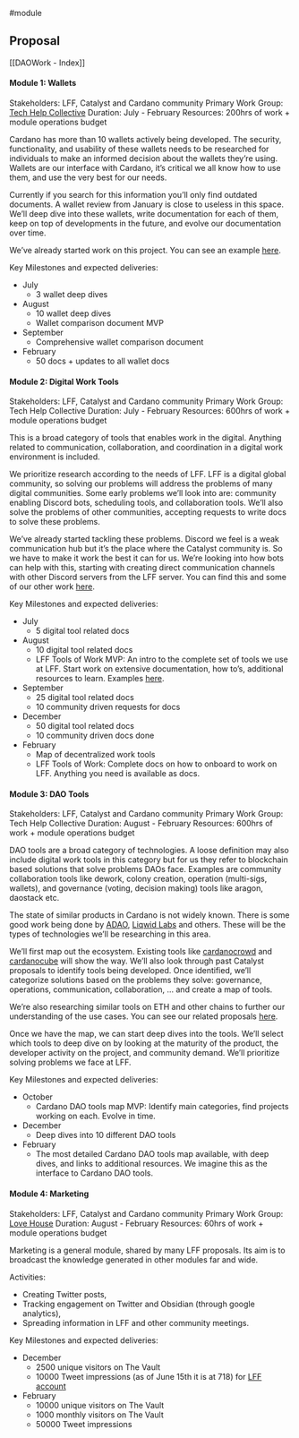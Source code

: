 #module

## Proposal
[[DAOWork - Index]]

#### Module 1: Wallets
Stakeholders: LFF, Catalyst and Cardano community
Primary Work Group: [Tech Help Collective](https://publish.obsidian.md/littlefish-foundation/D.+Work+Groups/Tech+Help+Collective/Tech+Help+Collective)
Duration: July - February
Resources: 200hrs of work + module operations budget 

Cardano has more than 10 wallets actively being developed. The security, functionality, and usability of these wallets needs to be researched for individuals to make an informed decision about the wallets they’re using. Wallets are our interface with Cardano, it’s critical we all know how to use them, and use the very best for our needs.

Currently if you search for this information you’ll only find outdated documents. A wallet review from January is close to useless in this space. We’ll deep dive into these wallets, write documentation for each of them, keep on top of developments in the future, and evolve our documentation over time.

We’ve already started work on this project. You can see an example [here](https://publish.obsidian.md/littlefish-foundation/D.+Work+Groups/Tech+Help+Collective/Wallets/Typhon).

Key Milestones and expected deliveries:
-   July
	-   3 wallet deep dives
-   August
	-   10 wallet deep dives
	-   Wallet comparison document MVP
-   September
    -   Comprehensive wallet comparison document
-   February
    -   50 docs + updates to all wallet docs

#### Module 2: Digital Work Tools
Stakeholders: LFF, Catalyst and Cardano community
Primary Work Group: Tech Help Collective
Duration: July - February
Resources: 600hrs of work + module operations budget

This is a broad category of tools that enables work in the digital. Anything related to communication, collaboration, and coordination in a digital work environment is included. 

We prioritize research according to the needs of LFF. LFF is a digital global community, so solving our problems will address the problems of many digital communities. Some early problems we’ll look into are: community enabling Discord bots, scheduling tools, and collaboration tools. We’ll also solve the problems of other communities, accepting requests to write docs to solve these problems.

We’ve already started tackling these problems. Discord we feel is a weak communication hub but it’s the place where the Catalyst community is. So we have to make it work the best it can for us. We’re looking into how bots can help with this, starting with creating direct communication channels with other Discord servers from the LFF server. You can find this and some of our other work [here](https://publish.obsidian.md/littlefish-foundation/D.+Work+Groups/Tech+Help+Collective/Tech+Help+Collective).

Key Milestones and expected deliveries:
-   July
	- 5 digital tool related docs
-   August
    - 10 digital tool related docs  
	- LFF Tools of Work MVP: An intro to the complete set of tools we use at LFF. Start work on extensive documentation, how to’s, additional resources to learn. Examples [here](https://publish.obsidian.md/littlefish-foundation/D.+Work+Groups/Tech+Help+Collective/Tech+Help+Collective).
-   September
    -   25 digital tool related docs
    -   10 community driven requests for docs 
-   December
    -   50 digital tool related docs
    -   10 community driven docs done
-   February
    - Map of decentralized work tools 
    - LFF Tools of Work: Complete docs on how to onboard to work on LFF. Anything you need is available as docs.
      
#### Module 3: DAO Tools
Stakeholders: LFF, Catalyst and Cardano community
Primary Work Group: Tech Help Collective
Duration: August - February
Resources: 600hrs of work + module operations budget
  
DAO tools are a broad category of technologies. A loose definition may also include digital work tools in this category but for us they refer to blockchain based solutions that solve problems DAOs face. Examples are community collaboration tools like dework, colony creation, operation (multi-sigs, wallets), and governance (voting, decision making) tools like aragon, daostack etc. 

The state of similar products in Cardano is not widely known. There is some good work being done by [ADAO](https://github.com/ADAOcommunity/round-table), [Liqwid Labs](https://github.com/Liqwid-Labs/agora) and others. These will be the types of technologies we’ll be researching in this area. 

We’ll first map out the ecosystem. Existing tools like [cardanocrowd](https://cardanocrowd.com/dapps) and [cardanocube](https://www.cardanocube.io/) will show the way. We’ll also look through past Catalyst proposals to identify tools being developed. Once identified, we’ll categorize solutions based on the problems they solve: governance, operations, communication, collaboration, … and create a map of tools.

We’re also researching similar tools on ETH and other chains to further our understanding of the use cases. You can see our related proposals [here](https://publish.obsidian.md/littlefish-foundation/B.+Project+Catalyst/Fund+9/Fund+9+Start+Here). 

Once we have the map, we can start deep dives into the tools. We’ll select which tools to deep dive on by looking at the maturity of the product, the developer activity on the project, and community demand. We’ll prioritize solving problems we face at LFF.

Key Milestones and expected deliveries:
-   October
	-   Cardano DAO tools map MVP: Identify main categories, find projects working on each. Evolve in time.
-   December
	-   Deep dives into 10 different DAO tools
-   February 
    -   The most detailed Cardano DAO tools map available, with deep dives, and links to additional resources. We imagine this as the interface to Cardano DAO tools.
  
#### Module 4: Marketing
Stakeholders: LFF, Catalyst and Cardano community
Primary Work Group: [Love House](https://publish.obsidian.md/littlefish-foundation/D.+Work+Groups/Organizational+Structure)
Duration: August - February
Resources: 60hrs of work + module operations budget

Marketing is a general module, shared by many LFF proposals. Its aim is to broadcast the knowledge generated in other modules far and wide. 

Activities:
-   Creating Twitter posts, 
-   Tracking engagement on Twitter and Obsidian (through google analytics), 
-   Spreading information in LFF and other community meetings. 

Key Milestones and expected deliveries:
-   December
	-   2500 unique visitors on The Vault
	-   10000 Tweet impressions (as of June 15th it is at 718) for [LFF account](https://twitter.com/LittleFishDAO)
-   February
	-   10000 unique visitors on The Vault
	-   1000 monthly visitors on The Vault
	-   50000 Tweet impressions
